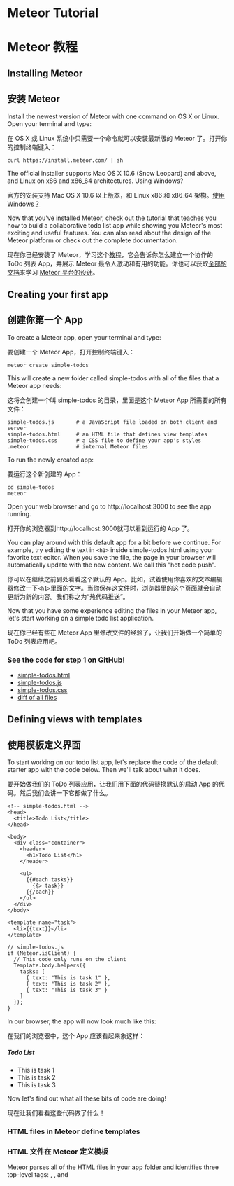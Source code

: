 # Meteor Tutorial
# Meteor 教程

## Installing Meteor
## 安装 Meteor

Install the newest version of Meteor with one command on OS X or Linux. Open your terminal and type:

在 OS X 或 Linux 系统中只需要一个命令就可以安装最新版的 Meteor 了。打开你的控制终端键入：

```
curl https://install.meteor.com/ | sh
```

The official installer supports Mac OS X 10.6 (Snow Leopard) and above, and Linux on x86 and x86_64 architectures. Using Windows?

官方的安装支持 Mac OS X 10.6 以上版本，和 Linux x86 和 x86_64 架构。[使用 Windows？](https://www.meteor.com/install#)

Now that you've installed Meteor, check out the tutorial that teaches you how to build a collaborative todo list app while showing you Meteor's most exciting and useful features. You can also read about the design of the Meteor platform or check out the complete documentation.

现在你已经安装了 Meteor，学习这个[教程](https://www.meteor.com/try)，它会告诉你怎么建立一个协作的 ToDo 列表 App，并展示 Meteor 最令人激动和有用的功能。你也可以获取[全部的文档](https://docs.meteor.com/)来学习 [Meteor 平台的设计](https://www.meteor.com/projects)。

## Creating your first app
## 创建你第一个 App

To create a Meteor app, open your terminal and type:

要创建一个 Meteor App，打开控制终端键入：

```
meteor create simple-todos
```

This will create a new folder called simple-todos with all of the files that a Meteor app needs:

这将会创建一个叫 simple-todos 的目录，里面是这个 Meteor App 所需要的所有文件：

```
simple-todos.js       # a JavaScript file loaded on both client and server
simple-todos.html     # an HTML file that defines view templates
simple-todos.css      # a CSS file to define your app's styles
.meteor               # internal Meteor files
```

To run the newly created app:

要运行这个新创建的 App：

```
cd simple-todos
meteor
```

Open your web browser and go to http://localhost:3000 to see the app running.

打开你的浏览器到http://localhost:3000就可以看到运行的 App 了。

You can play around with this default app for a bit before we continue. For example, try editing the text in ``<h1>`` inside simple-todos.html using your favorite text editor. When you save the file, the page in your browser will automatically update with the new content. We call this "hot code push".

你可以在继续之前到处看看这个默认的 App。比如，试着使用你喜欢的文本编辑器修改一下``<h1>``里面的文字。当你保存这文件时，浏览器里的这个页面就会自动更新为新的内容。我们称之为“热代码推送”。

Now that you have some experience editing the files in your Meteor app, let's start working on a simple todo list application.

现在你已经有些在 Meteor App 里修改文件的经验了，让我们开始做一个简单的 ToDo 列表应用吧。

### See the code for step 1 on GitHub!
  * [simple-todos.html](https://github.com/meteor/simple-todos/blob/377a8610c2fa77056d015e6998d5eb894436c99e/simple-todos.html)
  * [simple-todos.js](https://github.com/meteor/simple-todos/blob/377a8610c2fa77056d015e6998d5eb894436c99e/simple-todos.js)
  * [simple-todos.css](https://github.com/meteor/simple-todos/blob/377a8610c2fa77056d015e6998d5eb894436c99e/simple-todos.css)
  * [diff of all files](https://github.com/meteor/simple-todos/commit/377a8610c2fa77056d015e6998d5eb894436c99e)

## Defining views with templates
## 使用模板定义界面

To start working on our todo list app, let's replace the code of the default starter app with the code below. Then we'll talk about what it does.

要开始做我们的 ToDo 列表应用，让我们用下面的代码替换默认的启动 App 的代码。然后我们会讲一下它都做了什么。

```
<!-- simple-todos.html -->
<head>
  <title>Todo List</title>
</head>

<body>
  <div class="container">
    <header>
      <h1>Todo List</h1>
    </header>

    <ul>
      {{#each tasks}}
        {{> task}}
      {{/each}}
    </ul>
  </div>
</body>

<template name="task">
  <li>{{text}}</li>
</template>
```
```
// simple-todos.js
if (Meteor.isClient) {
  // This code only runs on the client
  Template.body.helpers({
    tasks: [
      { text: "This is task 1" },
      { text: "This is task 2" },
      { text: "This is task 3" }
    ]
  });
}
```
In our browser, the app will now look much like this:

在我们的浏览器中，这个 App 应该看起来象这样：

##### Todo List

  * This is task 1
  * This is task 2
  * This is task 3

Now let's find out what all these bits of code are doing!

现在让我们看看这些代码做了什么！


### HTML files in Meteor define templates
### HTML 文件在 Meteor 定义模板

Meteor parses all of the HTML files in your app folder and identifies three top-level tags: <head>, <body>, and <template>.

Meteor 转换所有你的 App 目录中的 HTML 文件 并且识别三个顶级标签<head>，<body>和<template>内容。

Everything inside any <head> tags is added to the head section of the HTML sent to the client, and everything inside <body> tags is added to the body section, just like in a regular HTML file.

所有<head>标签中的内容都加入到 HTML 的 head 段发到客户端，所有在<body>标签中的内容都加入到 body 段就象普通的 HTML 文件一样。

Everything inside <template> tags is compiled into Meteor templates, which can be included inside HTML with {{> templateName}} or referenced in your JavaScript with Template.templateName.

所有放在<template>标签的内容都编译到 Meteor 的模板中，这些模板可以在 HTML 中用{{>templateName}}来调用，或者在 JavaScript 中用 Template.templateName 来调用。

### Adding logic and data to templates
### 添加逻辑和数据到模板中

All of the code in your HTML files is compiled with Meteor's Spacebars compiler. Spacebars uses statements surrounded by double curly braces such as {{# each}} and {{#if}} to let you add logic and data to your views.

你的 HTML 文件中的所有代码会通过 Meteor 的 Spacebars 进行编译。Spacebars 使用两个大括号包围的标记如{{# each}} 和 {{#if}} 来让你添加逻辑和数据到界面上。

You can pass data into templates from your JavaScript code by defining helpers. In the code above, we defined a helper called tasks on Template.body that returns an array. Inside the body tag of the HTML, we can use{{#each tasks}} to iterate over the array and insert a task template for each value. Inside the #eachblock, we can display the text property of each array item using {{text}}.

你可以从你的 JavaScript 代码中定义 helpers 来传数据到模板中。上面的代码中，我们在 Template.body 里定义了一个叫 tasks 的模板返回一个数组。在 HTML 的 body 标签中，我们可以使用 {{#each tasks}} 循环那个数组并且每一个值对应插入一个 task 模板，在#each 循环中，我们可以使用 {{text}} 显示每个数组项中的 text 属性。

In the next step, we will see how we can use helpers to make our templates display dynamic data from a database collection.

在下一步，我们将看到如何从数据库集合中使用 helpers 使我们的模板显示动态数据。

### Adding CSS
### 添加 CSS

Before we go any further, let's make our app look nice by adding some CSS.
在我们进入后面之前，先让我们添加一些 CSS 让界面好看些。

Since this tutorial is focused on working with HTML and JavaScript, just copy all the CSS code below intosimple-todos.css. This is all the CSS code you will need until the end of the tutorial. The app will still work without the CSS, but it will look much nicer if you add it.
因为这个教程是针对使用 HTML 和 JavaScript的，所以只需拷贝下面这些 CSS 代码到 simple-todos.css 中即可。这些就是直到教程最后所需要的所有 CSS 代码。没有这些 CSS，这个 App 也可以正常工作，但是你加上它会显得更好看些。

Storing tasks in a collection

Collections are Meteor's way of storing persistent data. The special thing about collections in Meteor is that they can be accessed from both the server and the client, making it easy to write view logic without having to write a lot of server code. They also update themselves automatically, so a template backed by a collection will automatically display the most up-to-date data.

Creating a new collection is as easy as calling MyCollection = new Mongo.Collection("my-collection"); in your JavaScript. On the server, this sets up a MongoDB collection called my-collection; on the client, this creates a cache connected to the server collection. We'll learn more about the client/server divide in step 12, but for now we can write our code with the assumption that the entire database is present on the client.

Let's update our JavaScript code to get our tasks from a collection instead of a static array:



